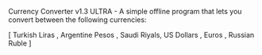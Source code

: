Currency Converter v1.3 ULTRA -
A simple offline program that lets you convert between the following currencies: 

[ Turkish Liras , Argentine Pesos , Saudi Riyals,  US Dollars , Euros , Russian Ruble ]
